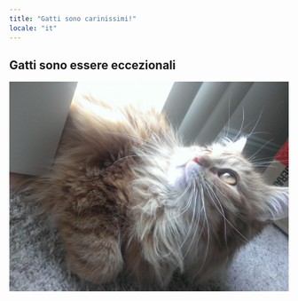 ```yaml
---
title: "Gatti sono carinissimi!"
locale: "it"
---
```


## Gatti sono essere eccezionali

![Un gattino adorabile](./cat.jpg)
